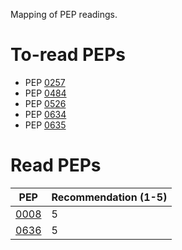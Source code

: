 Mapping of PEP readings.

# To-read PEPs
- PEP [0257](https://peps.python.org/pep-0257/)
- PEP [0484](https://peps.python.org/pep-0484/)
- PEP [0526](https://peps.python.org/pep-0526/)
- PEP [0634](https://peps.python.org/pep-0634/)
- PEP [0635](https://peps.python.org/pep-0635/)

# Read PEPs
| PEP   | Recommendation (1-5) |
| :---: | :--- |
| [0008](https://peps.python.org/pep-0008/) | 5 |
| [0636](https://peps.python.org/pep-0636/) | 5 |
